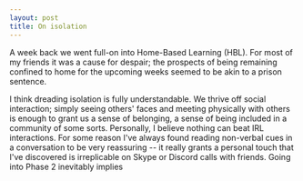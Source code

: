 ```yaml
---
layout: post
title: On isolation
---
```


A week back we went full-on into Home-Based Learning (HBL). For most of my friends it was a cause for despair; the prospects of being remaining confined to home for the upcoming weeks seemed to be akin to a prison sentence. 

I think dreading isolation is fully understandable. We thrive off social interaction; simply seeing others' faces and meeting physically with others is enough to grant us a sense of belonging, a sense of being included in a community of some sorts. Personally, I believe nothing can beat IRL interactions. For some reason I've always found reading non-verbal cues in a conversation to be very reassuring -- it really grants a personal touch that I've discovered is irreplicable on Skype or Discord calls with friends. Going into Phase 2 inevitably implies 
